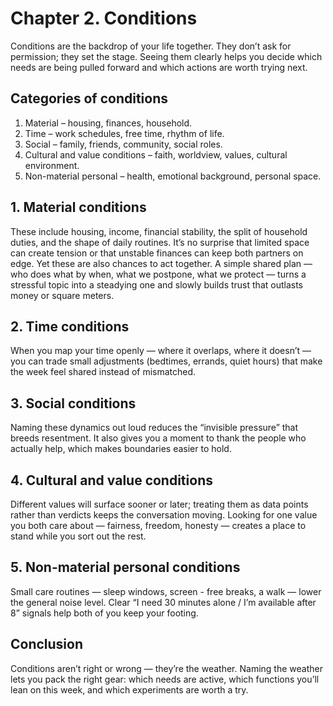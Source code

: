 # Chapter 2. Conditions

Conditions are the backdrop of your life together. They don’t ask for permission; they set the stage. Seeing them clearly helps you decide which needs are being pulled forward and which actions are worth trying next.

## Categories of conditions

1. Material – housing, finances, household.
2. Time – work schedules, free time, rhythm of life.
3. Social – family, friends, community, social roles.
4. Cultural and value conditions – faith, worldview, values, cultural environment.
5. Non-material personal – health, emotional background, personal space.

## 1. Material conditions

These include housing, income, financial stability, the split of household duties, and the shape of daily routines. It’s no surprise that limited space can create tension or that unstable finances can keep both partners on edge. Yet these are also chances to act together. A simple shared plan — who does what by when, what we postpone, what we protect — turns a stressful topic into a steadying one and slowly builds trust that outlasts money or square meters.

## 2. Time conditions

When you map your time openly — where it overlaps, where it doesn’t — you can trade small adjustments (bedtimes, errands, quiet hours) that make the week feel shared instead of mismatched.

## 3. Social conditions

Naming these dynamics out loud reduces the “invisible pressure” that breeds resentment. It also gives you a moment to thank the people who actually help, which makes boundaries easier to hold.

## 4. Cultural and value conditions

Different values will surface sooner or later; treating them as data points rather than verdicts keeps the conversation moving. Looking for one value you both care about — fairness, freedom, honesty — creates a place to stand while you sort out the rest.

## 5. Non-material personal conditions

Small care routines — sleep windows, screen - free breaks, a walk — lower the general noise level. Clear “I need 30 minutes alone / I’m available after 8” signals help both of you keep your footing.

## Conclusion

Conditions aren’t right or wrong — they’re the weather. Naming the weather lets you pack the right gear: which needs are active, which functions you’ll lean on this week, and which experiments are worth a try.
